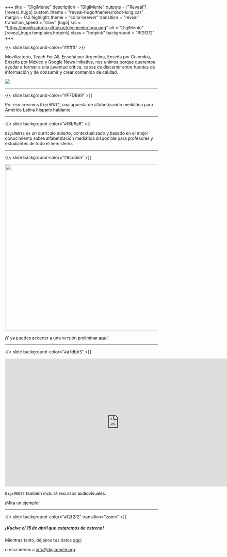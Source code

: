 +++
title = "DigiMente"
description = "DigiMente"
outputs = ["Reveal"]
[reveal_hugo]
custom_theme = "reveal-hugo/themes/robot-lung.css"
margin = 0.2
highlight_theme = "color-brewer"
transition = "reveal"
transition_speed = "slow"
[logo]
src = "https://movilizatorio.github.io/digimente/logo.png"
alt = "DigiMente"
[reveal_hugo.templates.hotpink]
class = "hotpink"
background = "#f2f2f2"
+++

{{< slide background-color="#ffffff" >}}

Movilizatorio, Teach For All, Enseñá por Argentina, Enseña por Colombia, Enseña por México y Google News Initiative, nos unimos porque queremos ayudar a formar a una juventud crítica, capaz de discernir entre fuentes de información y de consumir y crear contenido de calidad.


<img src="https://movilizatorio.github.io/digimente/logos.png" style="background:none; border:none; box-shadow:none;">

---

{{< slide background-color="#F7DB99" >}}

Por eso creamos `DigiMENTE`, una apuesta de alfabetización mediática para América Latina hispano hablante.

---

{{< slide background-color="#f6b6a6" >}}

`DigiMENTE` es un currículo abierto, contextualizado y basado en el mejor conocimiento sobre alfabetización mediática disponible para profesores y estudiantes de todo el hemisferio.


---
{{< slide background-color="#9cc6da" >}}

<img src="https://movilizatorio.github.io/digimente/rueda.png" style="background:none; border:none; box-shadow:none;" width="550" height="550">

¡Y ya puedes acceder a una versión preliminar <a href="https://drive.google.com/drive/folders/1WEXMxhQWmPpz8F7I3S8KkglWMS56PaPK?usp=sharing">aquí</a>!

---
{{< slide background-color="#a7dbb3" >}}

<iframe width="750" height="422" src="https://www.youtube.com/embed/A60mSh6n30c" frameborder="0" allow="accelerometer; autoplay; clipboard-write; encrypted-media; gyroscope; picture-in-picture" allowfullscreen></iframe>

`DigiMENTE` también incluirá recursos audiovisuales.

¡Mira un ejemplo!

---
{{< slide background-color="#f2f2f2" transition="zoom" >}}

##### ¡Vuelve el 15 de abril que estaremos de estreno! #####

Mientras tanto, déjanos tus datos <a href="https://docs.google.com/forms/d/e/1FAIpQLSdZO6_rmsWhyfNOQJuI-SNmE__hifGGd-fY8ijjtBR8vsp_HQ/viewform" target="_blank">aquí</a>

o escríbenos a <a href="mailto:info@digimente.org">info@digimente.org</a>.
